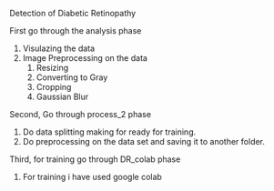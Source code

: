 Detection of Diabetic Retinopathy

First go through the analysis phase 
  1. Visulazing the data
  2. Image Preprocessing on the data
      1. Resizing
      2. Converting to Gray
      3. Cropping
      4. Gaussian Blur

Second, Go through process_2 phase
  1. Do data splitting making for ready for training.
  2. Do preprocessing on the data set and saving it to another folder.
  
Third, for training go through DR_colab phase
  1. For training i have used google colab
